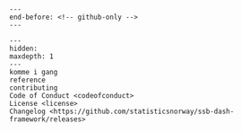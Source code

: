 ```{include} ../README.md
---
end-before: <!-- github-only -->
---
```
[komme i gang]: komme_i_gang
[license]: license
[contributor guide]: contributing
[command-line reference]: reference

```{toctree}
---
hidden:
maxdepth: 1
---
komme i gang
reference
contributing
Code of Conduct <codeofconduct>
License <license>
Changelog <https://github.com/statisticsnorway/ssb-dash-framework/releases>
```
